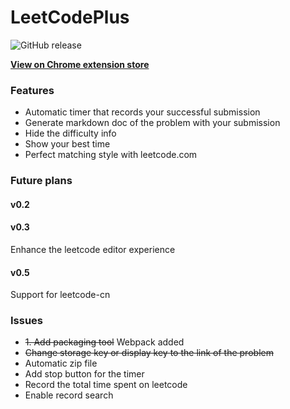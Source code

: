# LeetCodePlus
![GitHub release](https://img.shields.io/badge/Release-v0.2-green.svg)

**[View on Chrome extension store](https://chrome.google.com/webstore/detail/leetcodeplus/fcbagaohifcgechffdbbkbockfkmjiok?hl=en-US)**

### Features
* Automatic timer that records your successful submission 
* Generate markdown doc of the problem with your submission
* Hide the difficulty info
* Show your best time
* Perfect matching style with leetcode.com

### Future plans

#### v0.2

#### v0.3
Enhance the leetcode editor experience

#### v0.5
Support for leetcode-cn

### Issues
* <del>1. Add packaging tool</del> Webpack added
* <del>Change storage key or display key to the link of the problem</del>
* Automatic zip file
* Add stop button for the timer
* Record the total time spent on leetcode
* Enable record search

